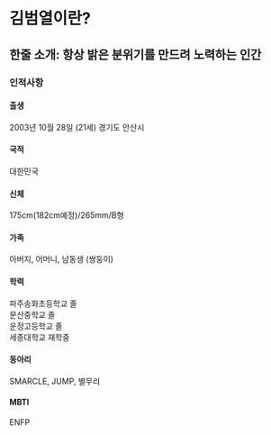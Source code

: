 # 김범열이란?

## 한줄 소개: 항상 밝은 분위기를 만드려 노력하는 인간


### 인적사항 

#### 출생
2003년 10월 28일 (21세)
경기도 안산시
#### 국적
대한민국
#### 신체
175cm(182cm예정)/265mm/B형 
#### 가족 
아버지, 어머니, 남동생 (쌍둥이)
#### 학력
 파주송화초등학교 졸\
 문산중학교 졸\
 운정고등학교 졸\
 세종대학교 재학중
#### 동아리
SMARCLE, JUMP, 별무리

#### MBTI
ENFP




